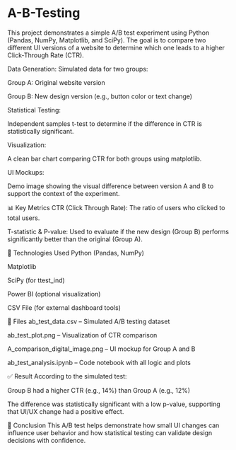 # A-B-Testing
This project demonstrates a simple A/B test experiment using Python (Pandas, NumPy, Matplotlib, and SciPy). The goal is to compare two different UI versions of a website to determine which one leads to a higher Click-Through Rate (CTR).

Data Generation: Simulated data for two groups:

Group A: Original website version

Group B: New design version (e.g., button color or text change)

Statistical Testing:

Independent samples t-test to determine if the difference in CTR is statistically significant.

Visualization:

A clean bar chart comparing CTR for both groups using matplotlib.

UI Mockups:

Demo image showing the visual difference between version A and B to support the context of the experiment.

📊 Key Metrics
CTR (Click Through Rate): The ratio of users who clicked to total users.

T-statistic & P-value: Used to evaluate if the new design (Group B) performs significantly better than the original (Group A).

🔧 Technologies Used
Python (Pandas, NumPy)

Matplotlib

SciPy (for ttest_ind)

Power BI (optional visualization)

CSV File (for external dashboard tools)

📂 Files
ab_test_data.csv – Simulated A/B testing dataset

ab_test_plot.png – Visualization of CTR comparison

A_comparison_digital_image.png – UI mockup for Group A and B

ab_test_analysis.ipynb – Code notebook with all logic and plots

✅ Result
According to the simulated test:

Group B had a higher CTR (e.g., 14%) than Group A (e.g., 12%)

The difference was statistically significant with a low p-value, supporting that UI/UX change had a positive effect.

📌 Conclusion
This A/B test helps demonstrate how small UI changes can influence user behavior and how statistical testing can validate design decisions with confidence.
